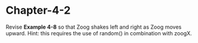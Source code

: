 # Chapter-4-2
Revise **Example 4-8** so that Zoog shakes left and right as Zoog moves upward. 
Hint: this requires the use of random() in combination with zoogX.